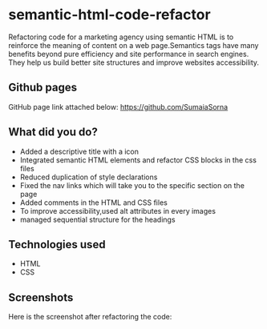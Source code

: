 # semantic-html-code-refactor

Refactoring code for a marketing agency using semantic HTML is to reinforce the meaning of content on a web page.Semantics tags have many benefits beyond pure efficiency and site performance in search engines. They help us build better site structures and improve websites accessibility.

## Github pages

GitHub page link attached below:
<https://github.com/SumaiaSorna>

## What did you do?

- Added a descriptive title with a icon
- Integrated semantic HTML elements and refactor CSS blocks in the css files
- Reduced duplication of style declarations
- Fixed the nav links which will take you to the specific section on the page
- Added comments in the HTML and CSS files
- To improve accessibility,used alt attributes in every images
- managed sequential structure for the headings

## Technologies used

- HTML
- CSS

## Screenshots

Here is the screenshot after refactoring the code:
